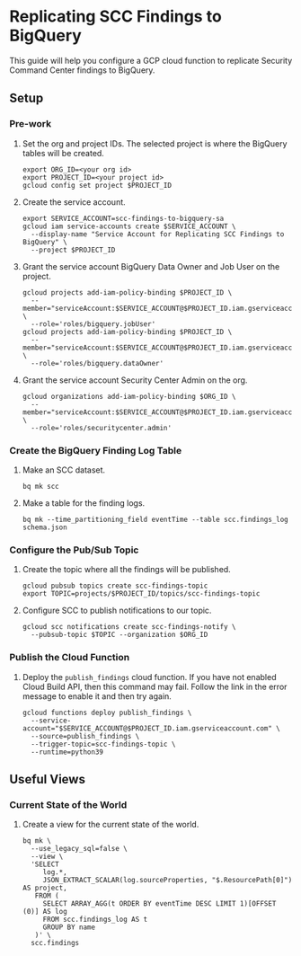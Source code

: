 # Replicating SCC Findings to BigQuery

This guide will help you configure a GCP cloud function to replicate Security Command
Center findings to BigQuery.

## Setup

### Pre-work

1.  Set the org and project IDs. The selected project is where the BigQuery tables will
    be created.

    ```shell
    export ORG_ID=<your org id>
    export PROJECT_ID=<your project id>
    gcloud config set project $PROJECT_ID
    ```

1.  Create the service account.

    ```console
    export SERVICE_ACCOUNT=scc-findings-to-bigquery-sa
    gcloud iam service-accounts create $SERVICE_ACCOUNT \
      --display-name "Service Account for Replicating SCC Findings to BigQuery" \
      --project $PROJECT_ID
    ```

1.  Grant the service account BigQuery Data Owner and Job User on the project.

    ```console
    gcloud projects add-iam-policy-binding $PROJECT_ID \
      --member="serviceAccount:$SERVICE_ACCOUNT@$PROJECT_ID.iam.gserviceaccount.com" \
      --role='roles/bigquery.jobUser'
    gcloud projects add-iam-policy-binding $PROJECT_ID \
      --member="serviceAccount:$SERVICE_ACCOUNT@$PROJECT_ID.iam.gserviceaccount.com" \
      --role='roles/bigquery.dataOwner'
    ```

1.  Grant the service account Security Center Admin on the org.

    ```console
    gcloud organizations add-iam-policy-binding $ORG_ID \
      --member="serviceAccount:$SERVICE_ACCOUNT@$PROJECT_ID.iam.gserviceaccount.com" \
      --role='roles/securitycenter.admin'
    ```

### Create the BigQuery Finding Log Table

1.  Make an SCC dataset.

    ```console
    bq mk scc
    ```

1.  Make a table for the finding logs.

    ```console
    bq mk --time_partitioning_field eventTime --table scc.findings_log schema.json
    ```

### Configure the Pub/Sub Topic

1.  Create the topic where all the findings will be published.

    ```console
    gcloud pubsub topics create scc-findings-topic
    export TOPIC=projects/$PROJECT_ID/topics/scc-findings-topic
    ```

1.  Configure SCC to publish notifications to our topic.

    ```console
    gcloud scc notifications create scc-findings-notify \
      --pubsub-topic $TOPIC --organization $ORG_ID
    ```

### Publish the Cloud Function

1.  Deploy the `publish_findings` cloud function. If you have not enabled Cloud Build
    API, then this command may fail. Follow the link in the error message to enable it
    and then try again.

    ```console
    gcloud functions deploy publish_findings \
      --service-account="$SERVICE_ACCOUNT@$PROJECT_ID.iam.gserviceaccount.com" \
      --source=publish_findings \
      --trigger-topic=scc-findings-topic \
      --runtime=python39
    ```

## Useful Views

### Current State of the World

1.  Create a view for the current state of the world.

    ```console
    bq mk \
      --use_legacy_sql=false \
      --view \
      'SELECT
         log.*,
         JSON_EXTRACT_SCALAR(log.sourceProperties, "$.ResourcePath[0]") AS project,
       FROM (
         SELECT ARRAY_AGG(t ORDER BY eventTime DESC LIMIT 1)[OFFSET (0)] AS log
         FROM scc.findings_log AS t
         GROUP BY name
       )' \
      scc.findings
    ```
